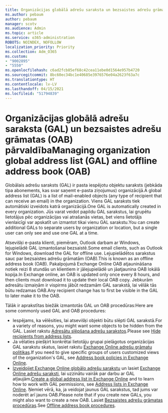 ```yaml
---
title: Organizācijas globālā adrešu saraksta un bezsaistes adrešu grāmatas pārvaldība
ms.author: pebaum
author: pebaum
manager: scotv
ms.audience: Admin
ms.topic: article
ms.service: o365-administration
ROBOTS: NOINDEX, NOFOLLOW
localization_priority: Priority
ms.collection: Adm_O365
ms.custom:
- "9002895"
- "5550"
ms.openlocfilehash: c6ad2fcb85ef68c42cea11ebe0d1564e957b4720
ms.sourcegitcommit: 8bc60ec34bc1e40685e3976576e04a2623f63a7c
ms.translationtype: HT
ms.contentlocale: lv-LV
ms.lasthandoff: 04/15/2021
ms.locfileid: "51794839"
---
```

# <a name="managing-organization-global-address-list-gal-and-offline-address-book-oab"></a><span data-ttu-id="bf14b-102">Organizācijas globālā adrešu saraksta (GAL) un bezsaistes adrešu grāmatas (OAB) pārvaldība</span><span class="sxs-lookup"><span data-stu-id="bf14b-102">Managing organization global address list (GAL) and offline address book (OAB)</span></span>

<span data-ttu-id="bf14b-103">Globālais adrešu saraksts (GAL) ir pasta iespējotu objektu saraksts (jebkāda tipa abonements, kas svar saņemt e-pasta ziņojumus) organizācijā.</span><span class="sxs-lookup"><span data-stu-id="bf14b-103">A global address list (GAL) is a list of mail-enabled objects (any type of recipient that can receive an email) in the organization.</span></span> <span data-ttu-id="bf14b-104">Viens GAL saraksts tiek automātiski izveidots katrā organizācijā.</span><span class="sxs-lookup"><span data-stu-id="bf14b-104">One GAL is automatically created in every organization.</span></span> <span data-ttu-id="bf14b-105">Jūs varat veidot papildu GAL sarakstus, lai grupētu lietotājus pēc organizācijas vai atrašanās vietas, bet viens lietotājs vienlaicīgi var apskatīt un izmantot tikai vienu GAL sarakstu.</span><span class="sxs-lookup"><span data-stu-id="bf14b-105">You can create additional GALs to separate users by organization or location, but a single user can only see and use one GAL at a time.</span></span>

<span data-ttu-id="bf14b-106">Atsevišķi e-pasta klienti, piemēram, Outlook darbam ar Windows, lejupielādē GAL izmantošanai bezsaistē.</span><span class="sxs-lookup"><span data-stu-id="bf14b-106">Some email clients, such as Outlook for Windows, download the GAL for offline use.</span></span> <span data-ttu-id="bf14b-107">Lejupielādētos sarakstus sauc par bezsaistes adrešu grāmatām (OAB).</span><span class="sxs-lookup"><span data-stu-id="bf14b-107">This is known as an offline address book (OAB).</span></span> <span data-ttu-id="bf14b-108">Pakalpojumā Exchange Online OAB atjaunināšana notiek reizi 8 stundās un klientiem ir jālejupielādē un jāatjaunina OAB lokālā kopija.</span><span class="sxs-lookup"><span data-stu-id="bf14b-108">In Exchange online, an OAB is updated only once every 8 hours, and then clients must download it to update their local OAB copy.</span></span> <span data-ttu-id="bf14b-109">Jebkurām adresātu izmaiņām ir vispirms jābūt redzamām GAL sarakstā, lai vēlāk tās būtu redzamas OAB.</span><span class="sxs-lookup"><span data-stu-id="bf14b-109">Any recipient change has to first be visible in the GAL to later make it to the OAB.</span></span>

<span data-ttu-id="bf14b-110">Tālāk ir aprakstītas biežāk izmantotās GAL un OAB procedūras:</span><span class="sxs-lookup"><span data-stu-id="bf14b-110">Here are some commonly used GAL and OAB procedures:</span></span>

- <span data-ttu-id="bf14b-111">Iespējams, ka vēlēsities, lai atsevišķi objekti būtu slēpti GAL sarakstā.</span><span class="sxs-lookup"><span data-stu-id="bf14b-111">For a variety of reasons, you might want some objects to be hidden from the GAL.</span></span> <span data-ttu-id="bf14b-112">Lasiet rakstu [Adresātu slēpšana adrešu sarakstos](https://docs.microsoft.com/exchange/address-books/address-lists/manage-address-lists#hide-recipients-from-address-lists).</span><span class="sxs-lookup"><span data-stu-id="bf14b-112">Please see [Hide recipients from address lists](https://docs.microsoft.com/exchange/address-books/address-lists/manage-address-lists#hide-recipients-from-address-lists).</span></span>
- <span data-ttu-id="bf14b-113">Ja vēlaties piešķirt konkrētai lietotāju grupai pielāgotus organizācijas GAL sarakstu skatus, lasiet rakstu [Exchange Online adrešu grāmatu politikas](https://docs.microsoft.com/exchange/address-books/address-book-policies/address-book-policies).</span><span class="sxs-lookup"><span data-stu-id="bf14b-113">If you need to give specific groups of users customized views of the organization's GAL, see [Address book policies in Exchange Online](https://docs.microsoft.com/exchange/address-books/address-book-policies/address-book-policies).</span></span>
- <span data-ttu-id="bf14b-114">[Izveidojiet Exchange Online globālo adrešu sarakstu](https://docs.microsoft.com/exchange/address-books/address-lists/create-global-address-list) un lasiet [Exchange Online adrešu saraksti](https://docs.microsoft.com/exchange/address-books/address-lists/address-lists), lai uzzinātu vairāk par darbu ar GAL atļaujām.</span><span class="sxs-lookup"><span data-stu-id="bf14b-114">[Create a global address list in Exchange Online](https://docs.microsoft.com/exchange/address-books/address-lists/create-global-address-list) and to learn how to work with GAL permissions, see [Address lists in Exchange Online](https://docs.microsoft.com/exchange/address-books/address-lists/address-lists).</span></span> <span data-ttu-id="bf14b-115">Ņemiet vērā, ka, ja veidojat jaunus GAL sarakstus, tad jums var noderēt arī jauns OAB.</span><span class="sxs-lookup"><span data-stu-id="bf14b-115">Please note that if you create new GALs, you might also want to create a new OAB.</span></span> <span data-ttu-id="bf14b-116">Lasiet [Bezsaistes adrešu grāmatas procedūras](https://docs.microsoft.com/exchange/address-books/offline-address-books/offline-address-book-procedures).</span><span class="sxs-lookup"><span data-stu-id="bf14b-116">See [Offline address book procedures](https://docs.microsoft.com/exchange/address-books/offline-address-books/offline-address-book-procedures).</span></span>
